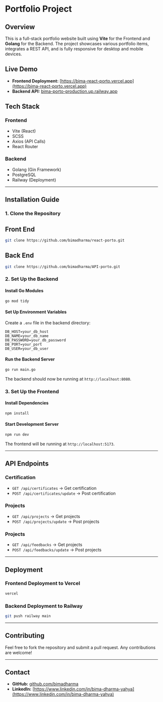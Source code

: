 # Portfolio Project

## Overview

This is a full-stack portfolio website built using **Vite** for the Frontend and **Golang** for the Backend. The project showcases various portfolio items, integrates a REST API, and is fully responsive for desktop and mobile devices.

## Live Demo

- **Frontend Deployment:** [https://bima-react-porto.vercel.app](https://bima-react-porto.vercel.app)
- **Backend API:** [bima-porto-production.up.railway.app](bima-porto-production.up.railway.app)

## Tech Stack

### **Frontend**

- Vite (React)
- SCSS
- Axios (API Calls)
- React Router

### **Backend**

- Golang (Gin Framework)
- PostgreSQL
- Railway (Deployment)

---

## Installation Guide

### **1. Clone the Repository**
## Front End
```sh
git clone https://github.com/bimadharma/react-porto.git
```
## Back End
```sh
git clone https://github.com/bimadharma/API-porto.git
```

### **2. Set Up the Backend**

#### **Install Go Modules**

```sh
go mod tidy
```

#### **Set Up Environment Variables**

Create a `.env` file in the backend directory:

```
DB_HOST=your_db_host
DB_NAME=your_db_name
DB_PASSWORD=your_db_password
DB_PORT=your_port
DB_USER=your_db_user
```

#### **Run the Backend Server**

```sh
go run main.go
```

The backend should now be running at `http://localhost:8080`.

### **3. Set Up the Frontend**

#### **Install Dependencies**

```sh
npm install
```

#### **Start Development Server**

```sh
npm run dev
```

The frontend will be running at `http://localhost:5173`.

---

## API Endpoints

### **Certification**

- `GET /api/certificates` → Get certification
- `POST /api/certificates/update` → Post certification


### **Projects**

- `GET /api/projects` → Get projects
- `POST /api/projects/update` → Post projects

### **Projects**

- `GET /api/feedbacks` → Get projects
- `POST /api/feedbacks/update` → Post projects

---

## Deployment

### **Frontend Deployment to Vercel**

```sh
vercel
```

### **Backend Deployment to Railway**

```sh
git push railway main
```

---

## Contributing

Feel free to fork the repository and submit a pull request. Any contributions are welcome!

---

## Contact

- **GitHub:** [github.com/bimadharma](https://github.com/bimadharma)
- **LinkedIn:** [https://www.linkedin.com/in/bima-dharma-yahya](https://www.linkedin.com/in/bima-dharma-yahya)


